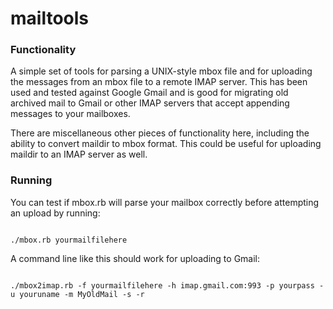 # mailtools

### Functionality
A simple set of tools for parsing a UNIX-style mbox file and for
uploading the messages from an mbox file to a remote IMAP server.
This has been used and tested against Google Gmail and is good for
migrating old archived mail to Gmail or other IMAP servers that
accept appending messages to your mailboxes.

There are miscellaneous other pieces of functionality here,
including the ability to convert maildir to mbox format.  This
could be useful for uploading maildir to an IMAP server as well.

### Running
You can test if mbox.rb will parse your mailbox correctly before
attempting an upload by running:

<code>
./mbox.rb yourmailfilehere
</code>

A command line like this should work for uploading to Gmail:

<code>
./mbox2imap.rb -f yourmailfilehere -h imap.gmail.com:993 -p yourpass -u youruname -m MyOldMail -s -r
</code>
